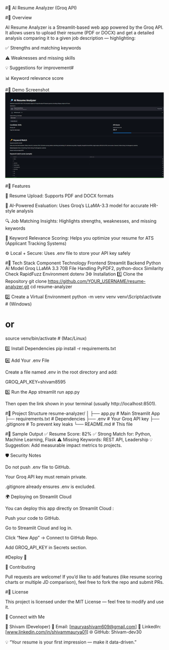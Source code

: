 #🧠 AI Resume Analyzer (Groq API)










#🚀 Overview

AI Resume Analyzer is a Streamlit-based web app powered by the Groq API.
It allows users to upload their resume (PDF or DOCX) and get a detailed analysis comparing it to a given job description — highlighting:

✅ Strengths and matching keywords

⚠️ Weaknesses and missing skills

💡 Suggestions for improvement#

📊 Keyword relevance score

#🎯 Demo Screenshot
![alt text](image.png)

#🧩 Features

📄 Resume Upload: Supports PDF and DOCX formats

🧠 AI-Powered Evaluation: Uses Groq’s LLaMA-3.3 model for accurate HR-style analysis

🔍 Job Matching Insights: Highlights strengths, weaknesses, and missing keywords

🧾 Keyword Relevance Scoring: Helps you optimize your resume for ATS (Applicant Tracking Systems)

⚙️ Local + Secure: Uses .env file to store your API key safely

#🧰 Tech Stack
Component	Technology
Frontend	Streamlit
Backend	Python
AI Model	Groq LLaMA 3.3 70B
File Handling	PyPDF2, python-docx
Similarity Check	RapidFuzz
Environment	dotenv
3⚙️ Installation
1️⃣ Clone the Repository
git clone https://github.com/YOUR_USERNAME/resume-analyzer.git
cd resume-analyzer

2️⃣ Create a Virtual Environment
python -m venv venv
venv\Scripts\activate   # (Windows)
# or
source venv/bin/activate  # (Mac/Linux)

3️⃣ Install Dependencies
pip install -r requirements.txt

4️⃣ Add Your .env File

Create a file named .env in the root directory and add:

GROQ_API_KEY=shivam8595

5️⃣ Run the App
streamlit run app.py


Then open the link shown in your terminal (usually http://localhost:8501).

#📂 Project Structure
resume-analyzer/
│
├── app.py                # Main Streamlit App
├── requirements.txt      # Dependencies
├── .env                  # Your Groq API key
├── .gitignore            # To prevent key leaks
└── README.md             # This file

#🧾 Sample Output
✅ Resume Score: 82%
✅ Strong Match for: Python, Machine Learning, Flask
⚠️ Missing Keywords: REST API, Leadership
💡 Suggestion: Add measurable impact metrics to projects.

🛡️ Security Notes

Do not push .env file to GitHub.

Your Groq API key must remain private.

.gitignore already ensures .env is excluded.

🌍 Deploying on Streamlit Cloud

You can deploy this app directly on Streamlit Cloud
:

Push your code to GitHub.

Go to Streamlit Cloud and log in.

Click “New App” → Connect to GitHub Repo.

Add GROQ_API_KEY in Secrets section.

#Deploy 🚀

🤝 Contributing

Pull requests are welcome!
If you’d like to add features (like resume scoring charts or multiple JD comparison), feel free to fork the repo and submit PRs.

#📜 License

This project is licensed under the MIT License — feel free to modify and use it.

💬 Connect with Me

👤 Shivam (Developer)
📧 Email: [mauryashivam609@gmail.com]
💼 LinkedIn: [www.linkedin.com/in/shivammaurya01]
🌐 GitHub: Shivam-dev30

💡 “Your resume is your first impression — make it data-driven.”
